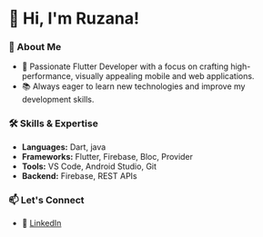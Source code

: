 # 👋 Hi, I'm Ruzana!

### 🚀 About Me
- 🌟 Passionate Flutter Developer with a focus on crafting high-performance, visually appealing mobile and web applications.
- 📚 Always eager to learn new technologies and improve my development skills.

### 🛠️ Skills & Expertise
- **Languages:** Dart, java
- **Frameworks:** Flutter, Firebase, Bloc, Provider
- **Tools:** VS Code, Android Studio, Git
- **Backend:** Firebase, REST APIs

### 📫 Let's Connect
- 💼 [LinkedIn](www.linkedin.com/in/ruzana-m-3a468285)




<!---
MRuzana/MRuzana is a ✨ special ✨ repository because its `README.md` (this file) appears on your GitHub profile.
You can click the Preview link to take a look at your changes.
--->

